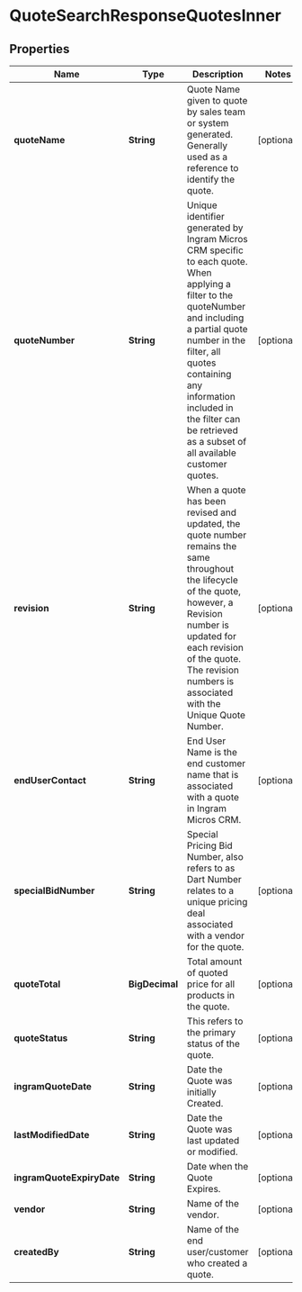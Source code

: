 

# QuoteSearchResponseQuotesInner


## Properties

| Name | Type | Description | Notes |
|------------ | ------------- | ------------- | -------------|
|**quoteName** | **String** | Quote Name given to quote by sales team or system generated.  Generally used as a reference to identify the quote. |  [optional] |
|**quoteNumber** | **String** | Unique identifier generated by Ingram Micros CRM specific to each quote.  When applying a filter to the quoteNumber and including a partial quote number in the filter, all quotes containing any information included in the filter can be retrieved as a subset of all available customer quotes. |  [optional] |
|**revision** | **String** | When a quote has been revised and updated, the quote number remains the same throughout the lifecycle of the quote, however, a Revision number is updated for each revision of the quote.  The revision numbers is associated with the Unique Quote Number. |  [optional] |
|**endUserContact** | **String** | End User Name is the end customer name that is associated with a quote in Ingram Micros CRM. |  [optional] |
|**specialBidNumber** | **String** | Special Pricing Bid Number, also refers to as Dart Number relates to a unique pricing deal associated with a vendor for the quote. |  [optional] |
|**quoteTotal** | **BigDecimal** | Total amount of quoted price for all products in the quote. |  [optional] |
|**quoteStatus** | **String** | This refers to the primary status of the quote. |  [optional] |
|**ingramQuoteDate** | **String** | Date the Quote was initially Created. |  [optional] |
|**lastModifiedDate** | **String** | Date the Quote was last updated or modified. |  [optional] |
|**ingramQuoteExpiryDate** | **String** | Date when the Quote Expires. |  [optional] |
|**vendor** | **String** | Name of the vendor. |  [optional] |
|**createdBy** | **String** | Name of the end user/customer who created a quote. |  [optional] |




